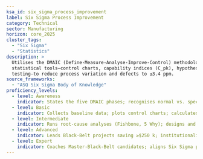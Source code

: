 ```yaml
---
ksa_id: six_sigma_process_improvement
label: Six Sigma Process Improvement
category: Technical
sector: Manufacturing
horizon: core_2025
cluster_tags:
  - "Six Sigma"
  - "Statistics"
description: >
  Utilises the DMAIC (Define-Measure-Analyse-Improve-Control) methodology and
  statistical tools—control charts, capability indices (C_pk), hypothesis
  testing—to reduce process variation and defects to ≤3.4 ppm.
source_frameworks:
  - "ASQ Six Sigma Body of Knowledge"
proficiency_levels:
  - level: Awareness
    indicator: States the five DMAIC phases; recognises normal vs. special-cause variation on a run chart.
  - level: Basic
    indicator: Collects baseline data; plots control charts; calculates Sigma level.
  - level: Intermediate
    indicator: Runs root-cause analyses (Fishbone, 5 Why); designs and analyses factorial experiments (DOE).
  - level: Advanced
    indicator: Leads Black-Belt projects saving ≥$250 k; institutionalises Control Plans and SPC dashboards.
  - level: Expert
    indicator: Coaches Master-Black-Belt candidates; aligns Six Sigma portfolio with corporate strategy and Lean initiatives.
---
```

